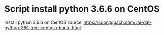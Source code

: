 # Script install python 3.6.6 on CentOS 
Install python 3.6.6 on CentOS
source: https://cuongquach.com/cai-dat-python-360-tren-centos-ubuntu.html

